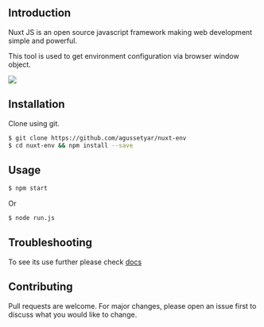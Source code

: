 ## Introduction

Nuxt JS is an open source javascript framework making web development simple and powerful.

This tool is used to get environment configuration via browser window object.

![](https://i.ibb.co/jJ8zFFK/image.png)

## Installation

Clone using git.

```bash
$ git clone https://github.com/agussetyar/nuxt-env
$ cd nuxt-env && npm install --save
```

## Usage

```bash
$ npm start
```
Or
```bash
$ node run.js
```

## Troubleshooting

To see its use further please check [docs](https://github.com/puppeteer/puppeteer/blob/main/docs/troubleshooting.md)


## Contributing
Pull requests are welcome. For major changes, please open an issue first to discuss what you would like to change.